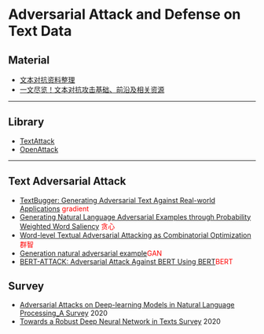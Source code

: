 # Adversarial Attack and Defense on Text Data

## Material
- [文本对抗资料整理](https://github.com/thunlp/TAADpapers)
- [一文尽览！文本对抗攻击基础、前沿及相关资源](https://mp.weixin.qq.com/s/8ZhRBvoADpsYoW3CJOam-A)

***

## Library
- [TextAttack](https://github.com/QData/TextAttack)
- [OpenAttack](https://github.com/thunlp/OpenAttack)

***

## Text Adversarial Attack
- [TextBugger: Generating Adversarial Text Against Real-world Applications]() <font color="red">gradient</font> 
- [Generating Natural Language Adversarial Examples through Probability Weighted Word Saliency]() <font color="red">贪心</font> 
- [Word-level Textual Adversarial Attacking as Combinatorial Optimization]() <font color="red">群智</font> 
- [Generation natural adversarial example]()<font color="red">GAN</font>
- [BERT-ATTACK: Adversarial Attack Against BERT Using BERT]()<font color="red">BERT</font>

## Survey
- [Adversarial Attacks on Deep-learning Models in Natural Language Processing_A Survey]() 2020
- [Towards a Robust Deep Neural Network in Texts Survey]() 2020
